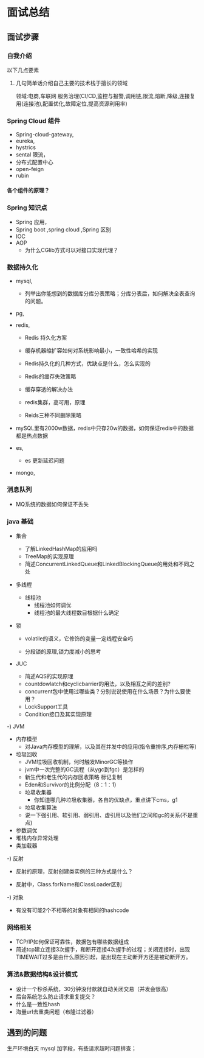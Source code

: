 #  面试总结
## 面试步骤
### 自我介绍

以下几点要素

1. 几句简单话介绍自己主要的技术栈于擅长的领域

   领域:电商,车联网 服务治理(CI/CD,监控与报警,调用链,限流,熔断,降级,连接复用(连接池),配置优化,故障定位,提高资源利用率)

   


### Spring Cloud 组件

* Spring-cloud-gateway,
* eureka, 
* hystrics
* sental 限流，
* 分布式配置中心
* open-feign
* rubin

#### 各个组件的原理？


### Spring 知识点
* Spring 应用，
* Spring boot ,spring cloud ,Spring 区别
* IOC 
* AOP
  * 为什么CGlib方式可以对接口实现代理？


### 数据持久化

* mysql,

  * 列举出你能想到的数据库分库分表策略；分库分表后，如何解决全表查询的问题。
* pg,
* redis,
  
  * Redis 持久化方案
  
  * 缓存机器缩扩容如何对系统影响最小，一致性哈希的实现
  
  * Redis持久化的几种方式，优缺点是什么，怎么实现的
  
  * Redis的缓存失效策略
  
  * 缓存穿透的解决办法
  
  * redis集群，高可用，原理
  
  * Reids三种不同删除策略
* mySQL里有2000w数据，redis中只存20w的数据，如何保证redis中的数据都是热点数据 
* es,
  
  * es 更新延迟问题 
* mongo,

### 消息队列

* MQ系统的数据如何保证不丢失

### java 基础

* 集合

  * 了解LinkedHashMap的应用吗
  * TreeMap的实现原理
  * 简述ConcurrentLinkedQueue和LinkedBlockingQueue的用处和不同之处
* 多线程
  * 线程池
    * 线程池如何调优
    * 线程池的最大线程数目根据什么确定
* 锁

  * volatile的语义，它修饰的变量一定线程安全吗
  
  * 分段锁的原理,锁力度减小的思考
  
* JUC
  
  * 简述AQS的实现原理
  * countdowlatch和cyclicbarrier的用法，以及相互之间的差别?
  * concurrent包中使用过哪些类？分别说说使用在什么场景？为什么要使用？
  * LockSupport工具
  * Condition接口及其实现原理

-) JVM

* 内存模型
  * 对Java内存模型的理解，以及其在并发中的应用(指令重排序,内存栅栏等)  
* 垃圾回收
  * JVM垃圾回收机制，何时触发MinorGC等操作
  * jvm中一次完整的GC流程（从ygc到fgc）是怎样的
  * 新生代和老生代的内存回收策略 标记复制
  * Eden和Survivor的比例分配（8：1：1）
  * 垃圾收集器
    * 你知道哪几种垃圾收集器，各自的优缺点，重点讲下cms，g1 
  * 垃圾收集算法
  * 说一下强引用、软引用、弱引用、虚引用以及他们之间和gc的关系(不是重点)
* 参数调优
* 堆栈内存异常处理
* 类加载器

-) 反射

* 反射的原理，反射创建类实例的三种方式是什么？

* 反射中，Class.forName和ClassLoader区别

-) 对象

* 有没有可能2个不相等的对象有相同的hashcode

### 网络相关

* TCP/IP如何保证可靠性，数据包有哪些数据组成
* 简述tcp建立连接3次握手，和断开连接4次握手的过程；关闭连接时，出现TIMEWAIT过多是由什么原因引起，是出现在主动断开方还是被动断开方。

### 算法&数据结构&设计模式

* 设计一个秒杀系统，30分钟没付款就自动关闭交易（并发会很高）
* 后台系统怎么防止请求重复提交？
* 什么是一致性hash
* 海量url去重类问题（布隆过滤器）

## 遇到的问题

生产环境白天 mysql 加字段，有些请求超时问题排查；